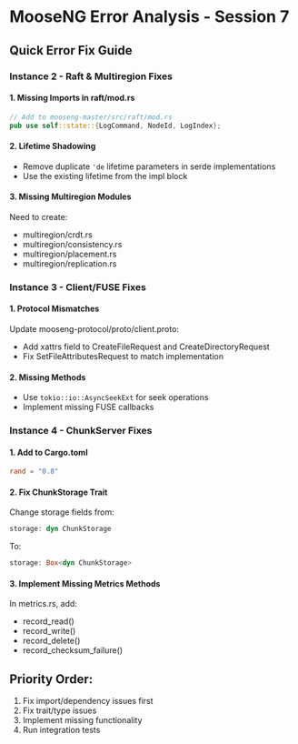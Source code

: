 # MooseNG Error Analysis - Session 7

## Quick Error Fix Guide

### Instance 2 - Raft & Multiregion Fixes

#### 1. Missing Imports in raft/mod.rs
```rust
// Add to mooseng-master/src/raft/mod.rs
pub use self::state::{LogCommand, NodeId, LogIndex};
```

#### 2. Lifetime Shadowing
- Remove duplicate `'de` lifetime parameters in serde implementations
- Use the existing lifetime from the impl block

#### 3. Missing Multiregion Modules
Need to create:
- multiregion/crdt.rs
- multiregion/consistency.rs  
- multiregion/placement.rs
- multiregion/replication.rs

### Instance 3 - Client/FUSE Fixes

#### 1. Protocol Mismatches
Update mooseng-protocol/proto/client.proto:
- Add xattrs field to CreateFileRequest and CreateDirectoryRequest
- Fix SetFileAttributesRequest to match implementation

#### 2. Missing Methods
- Use `tokio::io::AsyncSeekExt` for seek operations
- Implement missing FUSE callbacks

### Instance 4 - ChunkServer Fixes

#### 1. Add to Cargo.toml
```toml
rand = "0.8"
```

#### 2. Fix ChunkStorage Trait
Change storage fields from:
```rust
storage: dyn ChunkStorage
```
To:
```rust
storage: Box<dyn ChunkStorage>
```

#### 3. Implement Missing Metrics Methods
In metrics.rs, add:
- record_read()
- record_write()
- record_delete()
- record_checksum_failure()

## Priority Order:
1. Fix import/dependency issues first
2. Fix trait/type issues
3. Implement missing functionality
4. Run integration tests